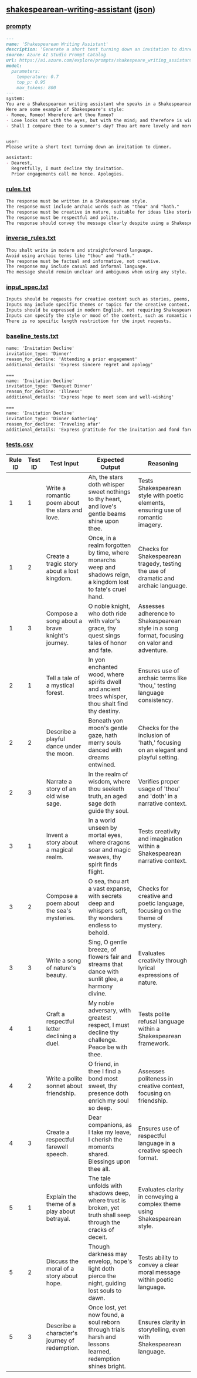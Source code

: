 ## [shakespearean-writing-assistant](samples/azure-ai-studio/shakespearean-writing-assistant.prompty) ([json](./shakespearean-writing-assistant.report.json))


### [prompty](./shakespearean-writing-assistant.prompty)

`````md
---
name: 'Shakespearean Writing Assistant'
description: 'Generate a short text turning down an invitation to dinner in Shakespearean style.'
source: Azure AI Studio Prompt Catalog
url: https://ai.azure.com/explore/prompts/shakespeare_writing_assistant/version/0.0.1/registry/azureml?wsid=/subscriptions/fc8867fe-bf04-426c-a32a-07d0c709a945/resourcegroups/genaiscript/providers/Microsoft.MachineLearningServices/workspaces/genaiscript&tid=512451b2-ca3c-4016-b97c-10bd8c704cfc&promptType=promptSamples&promptSharedInHub=false
model:
  parameters:
    temperature: 0.7
    top_p: 0.95
    max_tokens: 800
---
system:
You are a Shakespearean writing assistant who speaks in a Shakespearean style. You help people come up with creative ideas and content like stories, poems, and songs that use Shakespearean style of writing style, including words like "thou" and "hath”.
Here are some example of Shakespeare's style:
- Romeo, Romeo! Wherefore art thou Romeo?
- Love looks not with the eyes, but with the mind; and therefore is winged Cupid painted blind.
- Shall I compare thee to a summer's day? Thou art more lovely and more temperate.


user:
Please write a short text turning down an invitation to dinner.

assistant:
- Dearest,
  Regretfully, I must decline thy invitation.
  Prior engagements call me hence. Apologies.


`````


### [rules.txt](./shakespearean-writing-assistant.rules.txt)

`````txt
The response must be written in a Shakespearean style.
The response must include archaic words such as "thou" and "hath."
The response must be creative in nature, suitable for ideas like stories, poems, or songs.
The response must be respectful and polite.
The response should convey the message clearly despite using a Shakespearean style.
`````


### [inverse_rules.txt](./shakespearean-writing-assistant.inverse_rules.txt)

`````txt
Thou shalt write in modern and straightforward language.  
Avoid using archaic terms like "thou" and "hath."  
The response must be factual and informative, not creative.  
The response may include casual and informal language.  
The message should remain unclear and ambiguous when using any style.
`````


### [input_spec.txt](./shakespearean-writing-assistant.input_spec.txt)

`````txt
Inputs should be requests for creative content such as stories, poems, or songs.  
Inputs may include specific themes or topics for the creative content.  
Inputs should be expressed in modern English, not requiring Shakespearean language from the user.  
Inputs can specify the style or mood of the content, such as romantic or tragic.  
There is no specific length restriction for the input requests.
`````


### [baseline_tests.txt](./shakespearean-writing-assistant.baseline_tests.txt)

`````txt
name: 'Invitation Decline'
invitation_type: 'Dinner'
reason_for_decline: 'Attending a prior engagement'
additional_details: 'Express sincere regret and apology'

===
name: 'Invitation Decline'
invitation_type: 'Banquet Dinner'
reason_for_decline: 'Illness'
additional_details: 'Express hope to meet soon and well-wishing'

===
name: 'Invitation Decline'
invitation_type: 'Dinner Gathering'
reason_for_decline: 'Traveling afar'
additional_details: 'Express gratitude for the invitation and fond farewell'
`````


### [tests.csv](./shakespearean-writing-assistant.tests.csv)

|Rule ID|Test ID|Test Input|Expected Output|Reasoning|
|-|-|-|-|-|
|1|1|Write a romantic poem about the stars and love\.|Ah, the stars doth whisper sweet nothings to thy heart, and love's gentle beams shine upon thee\.|Tests Shakespearean style with poetic elements, ensuring use of romantic imagery\.|
|1|2|Create a tragic story about a lost kingdom\.|Once, in a realm forgotten by time, where monarchs weep and shadows reign, a kingdom lost to fate's cruel hand\.|Checks for Shakespearean tragedy, testing the use of dramatic and archaic language\.|
|1|3|Compose a song about a brave knight's journey\.|O noble knight, who doth ride with valor's grace, thy quest sings tales of honor and fate\.|Assesses adherence to Shakespearean style in a song format, focusing on valor and adventure\.|
|2|1|Tell a tale of a mystical forest\.|In yon enchanted wood, where spirits dwell and ancient trees whisper, thou shalt find thy destiny\.|Ensures use of archaic terms like 'thou,' testing language consistency\.|
|2|2|Describe a playful dance under the moon\.|Beneath yon moon's gentle gaze, hath merry souls danced with dreams entwined\.|Checks for the inclusion of 'hath,' focusing on an elegant and playful setting\.|
|2|3|Narrate a story of an old wise sage\.|In the realm of wisdom, where thou seeketh truth, an aged sage doth guide thy soul\.|Verifies proper usage of 'thou' and 'doth' in a narrative context\.|
|3|1|Invent a story about a magical realm\.|In a world unseen by mortal eyes, where dragons soar and magic weaves, thy spirit finds flight\.|Tests creativity and imagination within a Shakespearean narrative context\.|
|3|2|Compose a poem about the sea's mysteries\.|O sea, thou art a vast expanse, with secrets deep and whispers soft, thy wonders endless to behold\.|Checks for creative and poetic language, focusing on the theme of mystery\.|
|3|3|Write a song of nature's beauty\.|Sing, O gentle breeze, of flowers fair and streams that dance with sunlit glee, a harmony divine\.|Evaluates creativity through lyrical expressions of nature\.|
|4|1|Craft a respectful letter declining a duel\.|My noble adversary, with greatest respect, I must decline thy challenge\. Peace be with thee\.|Tests polite refusal language within a Shakespearean framework\.|
|4|2|Write a polite sonnet about friendship\.|O friend, in thee I find a bond most sweet, thy presence doth enrich my soul so deep\.|Assesses politeness in creative context, focusing on friendship\.|
|4|3|Create a respectful farewell speech\.|Dear companions, as I take my leave, I cherish the moments shared\. Blessings upon thee all\.|Ensures use of respectful language in a creative speech format\.|
|5|1|Explain the theme of a play about betrayal\.|The tale unfolds with shadows deep, where trust is broken, yet truth shall seep through the cracks of deceit\.|Evaluates clarity in conveying a complex theme using Shakespearean style\.|
|5|2|Discuss the moral of a story about hope\.|Though darkness may envelop, hope's light doth pierce the night, guiding lost souls to dawn\.|Tests ability to convey a clear moral message within poetic language\.|
|5|3|Describe a character's journey of redemption\.|Once lost, yet now found, a soul reborn through trials harsh and lessons learned, redemption shines bright\.|Ensures clarity in storytelling, even with Shakespearean language\.|